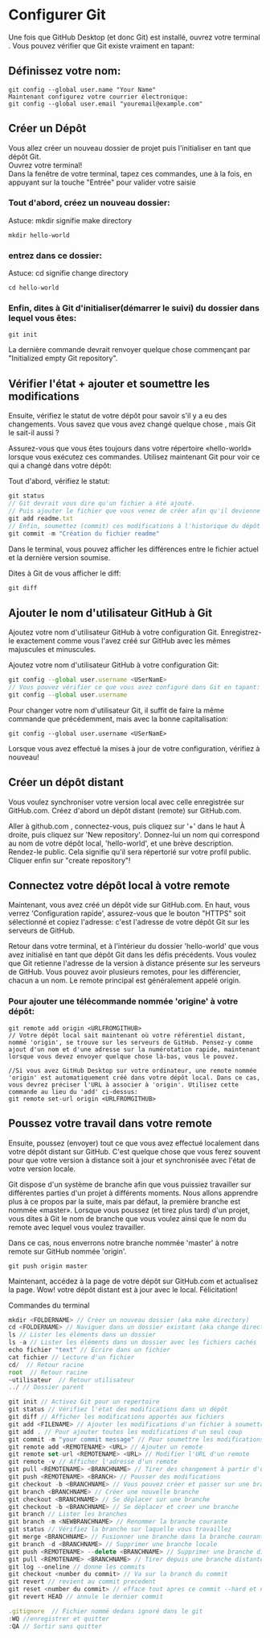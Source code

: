 # Configurer Git
Une fois que GitHub Desktop (et donc Git) est installé, ouvrez votre terminal . Vous pouvez vérifier que Git existe vraiment en tapant:

## Définissez votre nom:
```Terminal
git config --global user.name "Your Name"  
Maintenant configurez votre courrier électronique:  
git config --global user.email "youremail@example.com"
```
## Créer un Dépôt
Vous allez créer un nouveau dossier de projet puis l'initialiser en tant que dépôt Git.  
Ouvrez votre terminal!  
Dans la fenêtre de votre terminal, tapez ces commandes, une à la fois, en appuyant sur la touche "Entrée" pour valider votre saisie  

### Tout d'abord, créez un nouveau dossier:  
Astuce: mkdir signifie make directory  
```Terminal
mkdir hello-world  
```  
### entrez dans ce dossier:
Astuce: cd signifie change directory  
```Terminal
cd hello-world  
```
### Enfin, dites à Git d'initialiser(démarrer le suivi) du dossier dans lequel vous êtes:  
```Terminal
git init  
```
La dernière commande devrait renvoyer quelque chose commençant par "Initialized empty Git repository".  

## Vérifier l'état + ajouter et soumettre les modifications

Ensuite, vérifiez le statut de votre dépôt pour savoir s'il y a eu des changements. Vous savez que vous avez changé quelque chose , mais Git le sait-il aussi ?

Assurez-vous que vous êtes toujours dans votre répertoire «hello-world» lorsque vous exécutez ces commandes. Utilisez maintenant Git pour voir ce qui a changé dans votre dépôt:

Tout d'abord, vérifiez le statut:
```js
git status
// Git devrait vous dire qu'un fichier a été ajouté.
// Puis ajouter le fichier que vous venez de créer afin qu'il devienne une partie des modifications que vous soumettez avec Git:
git add readme.txt
// Enfin, soumettez (commit) ces modifications à l'historique du dépôt avec un court (m) message décrivant les mises à jour.
git commit -m "Création du fichier readme"
```

Dans le terminal, vous pouvez afficher les différences entre le fichier actuel et la dernière version soumise.

Dites à Git de vous afficher le diff:
```js
git diff
```

## Ajouter le nom d'utilisateur GitHub à Git

Ajoutez votre nom d'utilisateur GitHub à votre configuration Git. Enregistrez-le exactement comme vous l'avez créé sur GitHub avec les mêmes majuscules et minuscules.

Ajoutez votre nom d'utilisateur GitHub à votre configuration Git:

```js
git config --global user.username <USerNamE>
// Vous pouvez vérifier ce que vous avez configuré dans Git en tapant: :
git config --global user.username
```
Pour changer votre nom d'utilisateur Git, il suffit de faire la même commande que précédemment, mais avec la bonne capitalisation:

```JS
git config --global user.username <USerNamE>
```
Lorsque vous avez effectué la mises à jour de votre configuration, vérifiez à nouveau!

## Créer un dépôt distant

Vous voulez synchroniser votre version local avec celle enregistrée sur GitHub.com. Créez d'abord un dépôt distant (remote) sur GitHub.com.

Aller à github.com , connectez-vous, puis cliquez sur '+' dans le haut À droite, puis cliquez sur 'New repository'.
Donnez-lui un nom qui correspond au nom de votre dépôt local, 'hello-world', et une brève description.
Rendez-le public. Cela signifie qu'il sera répertorié sur votre profil public.
Cliquer enfin sur "create repository"!

## Connectez votre dépôt local à votre remote
Maintenant, vous avez créé un dépôt vide sur GitHub.com. En haut, vous verrez 'Configuration rapide', assurez-vous que le bouton "HTTPS" soit sélectionné et copiez l'adresse: c'est l'adresse de votre dépôt Git sur les serveurs de GitHub.

Retour dans votre terminal, et à l'intérieur du dossier 'hello-world' que vous avez initialisé en tant que dépôt Git dans les défis précédents. Vous voulez que Git retienne l'adresse de la version à distance présente sur les serveurs de GitHub. Vous pouvez avoir plusieurs remotes, pour les différencier, chacun a un nom. Le remote principal est généralement appelé origin.

### Pour ajouter une télécommande nommée 'origine' à votre dépôt:
```JS
git remote add origin <URLFROMGITHUB>
// Votre dépôt local sait maintenant où votre référentiel distant, nommé 'origin', se trouve sur les serveurs de GitHub. Pensez-y comme ajout d'un nom et d'une adresse sur la numérotation rapide, maintenant lorsque vous devez envoyer quelque chose là-bas, vous le pouvez.

//Si vous avez GitHub Desktop sur votre ordinateur, une remote nommée 'origin' est automatiquement créé dans votre dépôt local. Dans ce cas, vous devrez préciser l'URL à associer à 'origin'. Utilisez cette commande au lieu du 'add' ci-dessus:
git remote set-url origin <URLFROMGITHUB>
```

## Poussez votre travail dans votre remote
Ensuite, poussez (envoyer) tout ce que vous avez effectué localement dans votre dépôt distant sur GitHub. C'est quelque chose que vous ferez souvent pour que votre version à distance soit à jour et synchronisée avec l'état de votre version locale.

Git dispose d'un système de branche afin que vous puissiez travailler sur différentes parties d'un projet à différents moments. Nous allons apprendre plus à ce propos par la suite, mais par défaut, la première branche est nommée «master». Lorsque vous poussez (et tirez plus tard) d'un projet, vous dites à Git le nom de branche que vous voulez ainsi que le nom du remote avec lequel vous voulez travailler.

Dans ce cas, nous enverrons notre branche nommée 'master' à notre remote sur GitHub nommée 'origin'.

```JS
git push origin master
```

Maintenant, accédez à la page de votre dépôt sur GitHub.com et actualisez la page. Wow! votre dépôt distant est à jour avec le local. Félicitation!



Commandes du terminal
```js
mkdir <FOLDERNAME> // Créer un nouveau dossier (aka make directory)
cd <FOLDERNAME> // Naviguer dans un dossier existant (aka change directory)
ls // Lister les éléments dans un dossier
ls -a // Lister les éléments dans un dossier avec les fichiers cachés  
echo fichier "text" // Ecrire dans un fichier  
cat fichier // Lecture d'un fichier  
cd/  // Retour racine
root  // Retour racine
~utilisateur  // Retour utilisateur
../ // Dossier parent  
```
```js
git init // Activez Git pour un repertoire
git status // Vérifiez l'état des modifications dans un dépôt
git diff // Afficher les modifications apportés aux fichiers
git add <FILENAME> // Ajouter les modifications d'un fichier à soumettre
git add . // Pour ajouter toutes les modifications d'un seul coup
git commit -m "your commit message" // Pour soumettre les modifications que vous avez ajoutées avec un court message décrivant les modifications
git remote add <REMOTENAME> <URL> // Ajouter un remote
git remote set-url <REMOTENAME> <URL> // Modifier l'URL d'un remote
git remote -v // Afficher l'adresse d'un remote
git pull <REMOTENAME> <BRANCHNAME> // Tirer des changement à partir d'un remote
git push <REMOTENAME> <BRANCH> // Pousser des modifications
git checkout -b <BRANCHNAME> // Vous pouvez créer et passer sur une branche en une seule commande
git branch <BRANCHNAME> // Créer une nouvelle branche
git checkout <BRANCHNAME> // Se déplacer sur une branche
git checkout -b <BRANCHNAME> // Se déplacer et creer une branche
git branch // Lister les branches
git branch -m <NEWBRANCHNAME> // Renommer la branche courante
git status // Vérifiez la branche sur laquelle vous travaillez
git merge <BRANCHNAME> // Fusionner une branche dans la branche courante
git branch -d <BRANCHNAME> // Supprimer une branche locale
git push <REMOTENAME> --delete <BRANCHNAME> // Supprimer une branche distante
git pull <REMOTENAME> <BRANCHNAME> // Tirer depuis une branche distante
git log --oneline // donne les commits
git checkout <number du commit> // Va sur la branch du commit
git revert // revient au commit precedent
git reset <number du commit> // efface tout apres ce commit --hard et ne garde pas le commit effacé
git revert HEAD // annule le dernier commit
```
```js
.gitignore  // Fichier nommé dedans ignoré dans le git 
:WQ //enregistrer et quitter  
:QA // Sortir sans quitter  
```







